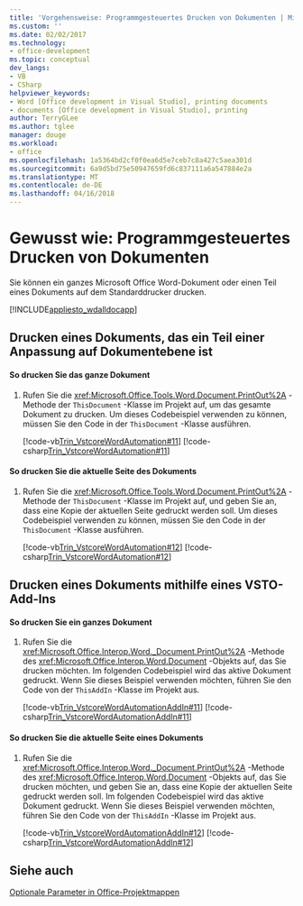```yaml
---
title: 'Vorgehensweise: Programmgesteuertes Drucken von Dokumenten | Microsoft Docs'
ms.custom: ''
ms.date: 02/02/2017
ms.technology:
- office-development
ms.topic: conceptual
dev_langs:
- VB
- CSharp
helpviewer_keywords:
- Word [Office development in Visual Studio], printing documents
- documents [Office development in Visual Studio], printing
author: TerryGLee
ms.author: tglee
manager: douge
ms.workload:
- office
ms.openlocfilehash: 1a5364bd2cf0f0ea6d5e7ceb7c8a427c5aea301d
ms.sourcegitcommit: 6a9d5bd75e50947659fd6c837111a6a547884e2a
ms.translationtype: MT
ms.contentlocale: de-DE
ms.lasthandoff: 04/16/2018
---
```

# <a name="how-to-programmatically-print-documents"></a>Gewusst wie: Programmgesteuertes Drucken von Dokumenten
  Sie können ein ganzes Microsoft Office Word-Dokument oder einen Teil eines Dokuments auf dem Standarddrucker drucken.  
  
 [!INCLUDE[appliesto_wdalldocapp](../vsto/includes/appliesto-wdalldocapp-md.md)]  
  
## <a name="printing-a-document-that-is-part-of-a-document-level-customization"></a>Drucken eines Dokuments, das ein Teil einer Anpassung auf Dokumentebene ist  
  
#### <a name="to-print-the-entire-document"></a>So drucken Sie das ganze Dokument  
  
1.  Rufen Sie die <xref:Microsoft.Office.Tools.Word.Document.PrintOut%2A> -Methode der `ThisDocument` -Klasse im Projekt auf, um das gesamte Dokument zu drucken. Um dieses Codebeispiel verwenden zu können, müssen Sie den Code in der `ThisDocument` -Klasse ausführen.  
  
     [!code-vb[Trin_VstcoreWordAutomation#11](../vsto/codesnippet/VisualBasic/Trin_VstcoreWordAutomationVB/ThisDocument.vb#11)]
     [!code-csharp[Trin_VstcoreWordAutomation#11](../vsto/codesnippet/CSharp/Trin_VstcoreWordAutomationCS/ThisDocument.cs#11)]  
  
#### <a name="to-print-the-current-page-of-the-document"></a>So drucken Sie die aktuelle Seite des Dokuments  
  
1.  Rufen Sie die <xref:Microsoft.Office.Tools.Word.Document.PrintOut%2A> -Methode der `ThisDocument` -Klasse im Projekt auf, und geben Sie an, dass eine Kopie der aktuellen Seite gedruckt werden soll. Um dieses Codebeispiel verwenden zu können, müssen Sie den Code in der `ThisDocument` -Klasse ausführen.  
  
     [!code-vb[Trin_VstcoreWordAutomation#12](../vsto/codesnippet/VisualBasic/Trin_VstcoreWordAutomationVB/ThisDocument.vb#12)]
     [!code-csharp[Trin_VstcoreWordAutomation#12](../vsto/codesnippet/CSharp/Trin_VstcoreWordAutomationCS/ThisDocument.cs#12)]  
  
## <a name="printing-a-document-by-using-an-vsto-add-in"></a>Drucken eines Dokuments mithilfe eines VSTO-Add-Ins  
  
#### <a name="to-print-an-entire-document"></a>So drucken Sie ein ganzes Dokument  
  
1.  Rufen Sie die <xref:Microsoft.Office.Interop.Word._Document.PrintOut%2A> -Methode des <xref:Microsoft.Office.Interop.Word.Document> -Objekts auf, das Sie drucken möchten. Im folgenden Codebeispiel wird das aktive Dokument gedruckt. Wenn Sie dieses Beispiel verwenden möchten, führen Sie den Code von der `ThisAddIn` -Klasse im Projekt aus.  
  
     [!code-vb[Trin_VstcoreWordAutomationAddIn#11](../vsto/codesnippet/VisualBasic/Trin_VstcoreWordAutomationAddIn/ThisAddIn.vb#11)]
     [!code-csharp[Trin_VstcoreWordAutomationAddIn#11](../vsto/codesnippet/CSharp/Trin_VstcoreWordAutomationAddIn/ThisAddIn.cs#11)]  
  
#### <a name="to-print-the-current-page-of-a-document"></a>So drucken Sie die aktuelle Seite eines Dokuments  
  
1.  Rufen Sie die <xref:Microsoft.Office.Interop.Word._Document.PrintOut%2A> -Methode des <xref:Microsoft.Office.Interop.Word.Document> -Objekts auf, das Sie drucken möchten, und geben Sie an, dass eine Kopie der aktuellen Seite gedruckt werden soll. Im folgenden Codebeispiel wird das aktive Dokument gedruckt. Wenn Sie dieses Beispiel verwenden möchten, führen Sie den Code von der `ThisAddIn` -Klasse im Projekt aus.  
  
     [!code-vb[Trin_VstcoreWordAutomationAddIn#12](../vsto/codesnippet/VisualBasic/Trin_VstcoreWordAutomationAddIn/ThisAddIn.vb#12)]
     [!code-csharp[Trin_VstcoreWordAutomationAddIn#12](../vsto/codesnippet/CSharp/Trin_VstcoreWordAutomationAddIn/ThisAddIn.cs#12)]  
  
## <a name="see-also"></a>Siehe auch  
 [Optionale Parameter in Office-Projektmappen](../vsto/optional-parameters-in-office-solutions.md)  
  
  